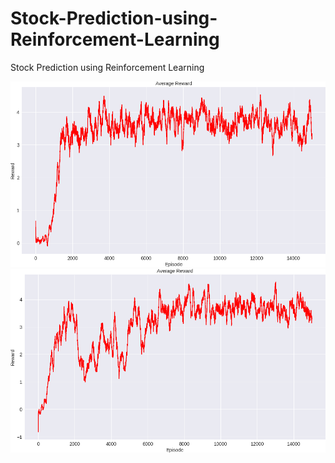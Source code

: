 # Stock-Prediction-using-Reinforcement-Learning
Stock Prediction using Reinforcement Learning

![average%20reward_15000.png](results/A2C/average%20reward_15000.png)
![average%20reward15000.png](results/PPO/average%20reward15000.png)
